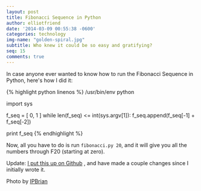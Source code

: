 ```yaml
---
layout: post
title: Fibonacci Sequence in Python
author: elliotfriend
date: '2014-03-09 00:55:38 -0600'
categories: technology
img-name: "golden-spiral.jpg"
subtitle: Who knew it could be so easy and gratifying?
seq: 15
comments: true
---
```

In case anyone ever wanted to know how to run the Fibonacci Sequence in
Python, here's how I did it:

{% highlight python linenos %}
/usr/bin/env python

import sys

f_seq = [ 0, 1 ]
while len(f_seq) <= int(sys.argv[1]):
    f_seq.append(f_seq[-1] + f_seq[-2])

print f_seq
{% endhighlight %}

Now, all you have to do is run `fibonacci.py 20`, and it will give you
all the numbers through F20 (starting at zero).

Update: [I put this up on Github](https://github.com/ElliotFriend/bin/blob/master/fibonacci.py)
, and have made a couple changes since I
initially wrote it.

Photo by [IPBrian](https://flic.kr/p/aLKwzT)
